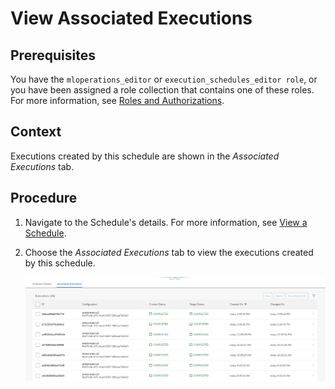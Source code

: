 <!-- loioc7c2307191b04970957e97ffbf5f83f2 -->

# View Associated Executions



<a name="loioc7c2307191b04970957e97ffbf5f83f2__prereq_tpk_ycq_kwb"/>

## Prerequisites

You have the `mloperations_editor` or `execution_schedules_editor role`, or you have been assigned a role collection that contains one of these roles. For more information, see [Roles and Authorizations](roles-and-authorizations-4ef8499.md).



## Context

Executions created by this schedule are shown in the *Associated Executions* tab.



## Procedure

1.  Navigate to the Schedule's details. For more information, see [View a Schedule](view-a-schedule-1857004.md).

2.  Choose the *Associated Executions* tab to view the executions created by this schedule.

    ![](images/Associated_Executions_Tab_618f986.png)


